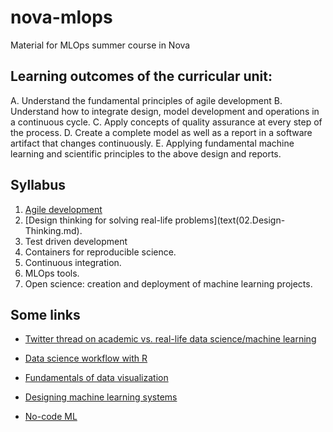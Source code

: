 # nova-mlops
Material for MLOps summer course in Nova

## Learning outcomes of the curricular unit:

A. Understand the fundamental principles of agile development
B. Understand how to integrate design, model development and operations in a continuous cycle.
C. Apply concepts of quality assurance at every step of the process.
D. Create a complete model as well as a report in a software artifact that changes continuously.
E. Applying fundamental machine learning and scientific principles to the above design and reports.

## Syllabus

1. [Agile development](text/01.Agile.md)
2. [Design thinking for solving real-life problems](text(02.Design-Thinking.md).
3. Test driven development
4. Containers for reproducible science.
5. Continuous integration.
6. MLOps tools.
7. Open science: creation and deployment of machine learning projects.

## Some links

* [Twitter thread on academic vs. real-life data science/machine
  learning](https://twitter.com/svpino/status/1526532997901524998?s=21&t=BZ5He6QmvOV5h58LP7tYNg)

* [Data science workflow with R](https://www.business-science.io/learning-r/2018/11/04/data-science-r-cheatsheet.html?utm_content=bufferbda2d&utm_medium=social&utm_source=twitter.com&utm_campaign=buffer)

* [Fundamentals of data visualization](https://clauswilke.com/dataviz/)

* [Designing machine learning systems](https://www.oreilly.com/library/view/designing-machine-learning/9781098107956/)

* [No-code ML](https://t.co/ItxOFhwEy9)


